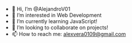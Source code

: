 - 👋 Hi, I’m @AlejandroV01
- 👀 I’m interested in Web Development
- 🌱 I’m currently learning JavaScript!
- 💞️ I’m looking to collaborate on projects!
- 📫 How to reach me: alexvera0109@gmail.com

<!---
AlejandroV01/AlejandroV01 is a ✨ special ✨ repository because its `README.md` (this file) appears on your GitHub profile.
You can click the Preview link to take a look at your changes.
--->
